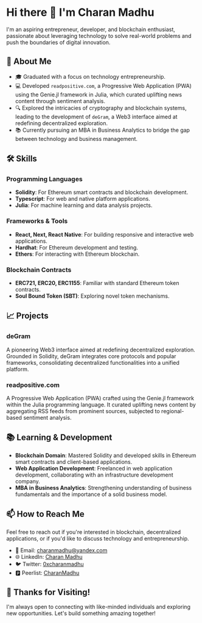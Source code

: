 # Hi there 👋 I'm Charan Madhu

I'm an aspiring entrepreneur, developer, and blockchain enthusiast, passionate about leveraging technology to solve real-world problems and push the boundaries of digital innovation.

## 🚀 About Me

- 🎓 Graduated with a focus on technology entrepreneurship.
- 💻 Developed `readpositive.com`, a Progressive Web Application (PWA) using the Genie.jl framework in Julia, which curated uplifting news content through sentiment analysis.
- 🔍 Explored the intricacies of cryptography and blockchain systems, leading to the development of `deGram`, a Web3 interface aimed at redefining decentralized exploration.
- 📚 Currently pursuing an MBA in Business Analytics to bridge the gap between technology and business management.

## 🛠️ Skills

### Programming Languages
- **Solidity**: For Ethereum smart contracts and blockchain development.
- **Typescript**: For web and native platform applications.
- **Julia**: For machine learning and data analysis projects.

### Frameworks & Tools
- **React, Next, React Native**: For building responsive and interactive web applications.
- **Hardhat**: For Ethereum development and testing.
- **Ethers**: For interacting with Ethereum blockchain.

### Blockchain Contracts
- **ERC721, ERC20, ERC1155**: Familiar with standard Ethereum token contracts.
- **Soul Bound Token (SBT)**: Exploring novel token mechanisms.

## 📈 Projects

### deGram
A pioneering Web3 interface aimed at redefining decentralized exploration. Grounded in Solidity, deGram integrates core protocols and popular frameworks, consolidating decentralized functionalities into a unified platform.

### readpositive.com
A Progressive Web Application (PWA) crafted using the Genie.jl framework within the Julia programming language. It curated uplifting news content by aggregating RSS feeds from prominent sources, subjected to regional-based sentiment analysis.

## 📚 Learning & Development

- **Blockchain Domain**: Mastered Solidity and developed skills in Ethereum smart contracts and client-based applications.
- **Web Application Development**: Freelanced in web application development, collaborating with an infrastructure development company.
- **MBA in Business Analytics**: Strengthening understanding of business fundamentals and the importance of a solid business model.

## 📫 How to Reach Me

Feel free to reach out if you're interested in blockchain, decentralized applications, or if you'd like to discuss technology and entrepreneurship.

- 📧 Email: [charanmadhu@yandex.com](mailto:charanmadhu@yandex.com)
- 🌐 LinkedIn: [Charan Madhu](https://www.linkedin.com/in/charanmadhusudhanan/)
- 🐦 Twitter: [0xcharanmadhu](https://twitter.com/0xcharanmadhu)
- 🅿️ Peerlist: [CharanMadhu](https://peerlist.io/charanmadhu)

## 🤝 Thanks for Visiting!

I'm always open to connecting with like-minded individuals and exploring new opportunities. Let's build something amazing together!
